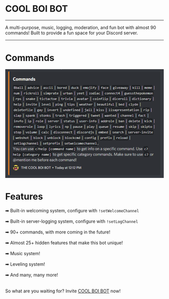 # COOL BOI BOT

---

A multi-purpose, music, logging, moderation, and fun bot with almost 90 commands! Built to provide a fun space for your Discord server.

---

# Commands
![Commands](commands.png?raw=true "COOL BOI BOT Commands")

# Features

➡ Built-in welcoming system, configure with `!setWelcomeChannel` \
\
➡ Built-in server-logging system, configure with `!setLogChannel` \
\
➡ 90+ commands, with more coming in the future! \
\
➡ Almost 25+ hidden features that make this bot unique! \
\
➡ Music system! \
\
➡ Leveling system! \
\
➡ And many, many more! \
\
\
So what are you waiting for? Invite [COOL BOI BOT](https://discord.com/oauth2/authorize?client_id=811024409863258172&permissions=4294442967&scope=bot%20applications.commands "Invite COOL BOI BOT")
 now!
